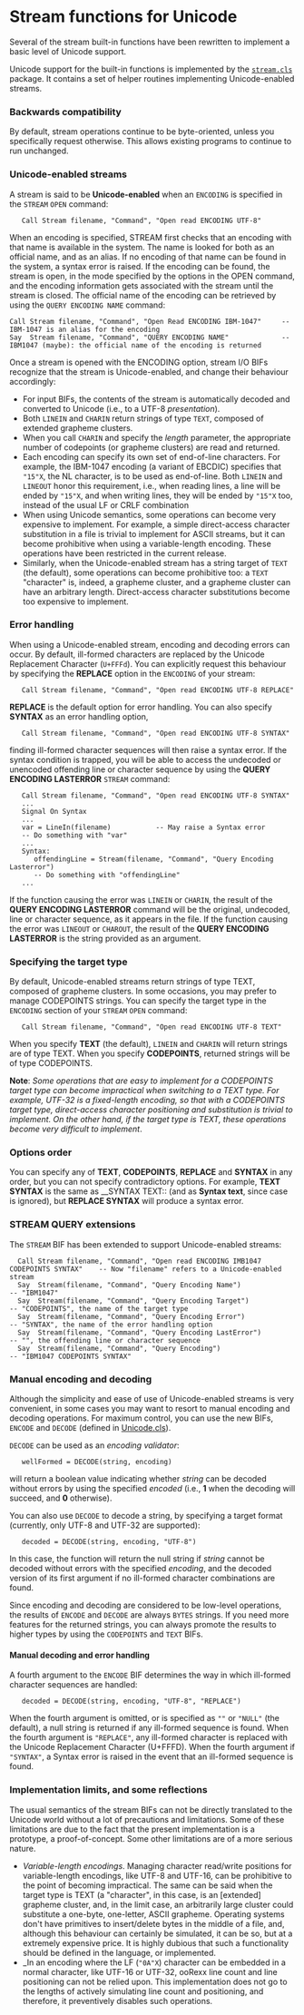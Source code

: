 # Stream functions for Unicode

Several of the stream built-in functions have been rewritten to implement a basic level of Unicode support.

Unicode support for the built-in functions is implemented by the [``stream.cls``](../components/stream.cls) package. It contains a set of
helper routines implementing Unicode-enabled streams.

### Backwards compatibility

By default, stream operations continue to be byte-oriented, unless you specifically request otherwise. 
This allows existing programs to continue to run unchanged.

### Unicode-enabled streams

A stream is said to be **Unicode-enabled** when an ``ENCODING`` is specified in the ``STREAM`` ``OPEN`` command:

```rexx
   Call Stream filename, "Command", "Open read ENCODING UTF-8"
```

When an encoding is specified, STREAM first checks that an encoding with that name is available in the system. 
The name is looked for both as an official name, and as an alias. 
If no encoding of that name can be found in the system, a syntax error is raised. 
If the encoding can be found, the stream is open, in the mode specified by the options in the OPEN command, 
and the encoding information gets associated with the stream until the stream is closed. 
The official name of the encoding can be retrieved by using the ``QUERY ENCODING NAME`` command:

```
Call Stream filename, "Command", "Open Read ENCODING IBM-1047"     -- IBM-1047 is an alias for the encoding
Say  Stream filename, "Command", "QUERY ENCODING NAME"             -- IBM1047 (maybe): the official name of the encoding is returned
```

Once a stream is opened with the ENCODING option, stream I/O BIFs recognize that the stream is Unicode-enabled, and change their behaviour accordingly:

* For input BIFs, the contents of the stream is automatically decoded and converted to Unicode (i.e., to a UTF-8 *presentation*).
* Both ``LINEIN`` and ``CHARIN`` return strings of type ``TEXT``, composed of extended grapheme clusters.
* When you call ``CHARIN`` and specify the *length* parameter, the appropriate number of codepoints (or grapheme clusters) are read and returned.
* Each encoding can specify its own set of end-of-line characters. For example, the IBM-1047 encoding (a variant of EBCDIC)
  specifies that ``"15"X``, the NL character, is to be used as end-of-line. Both ``LINEIN`` and ``LINEOUT`` honor this requirement, i.e.,
  when reading lines, a line will be ended by ``"15"X``, and when writing lines, they will be ended by ``"15"X`` too, instead of the
  usual LF or CRLF combination
* When using Unicode semantics, some operations can become very expensive to implement. For example, a simple direct-access character
  substitution in a file is trivial to implement for ASCII streams, but it can become prohibitive when using a variable-length encoding.
  These operations have been restricted in the current release.
* Similarly, when the Unicode-enabled stream has a string target of ``TEXT`` (the default), some operations can become prohibitive too:
  a ``TEXT`` "character" is, indeed, a grapheme cluster, and a grapheme cluster can have an arbitrary length. Direct-access character
  substitutions become too expensive to implement.

### Error handling

When using a Unicode-enabled stream, encoding and decoding errors can occur. By default, ill-formed characters are replaced by the Unicode
Replacement Character (``U+FFFd``). You can explicitly request this behaviour by specifying the __REPLACE__ option in the ``ENCODING``
of your stream:

```rexx
   Call Stream filename, "Command", "Open read ENCODING UTF-8 REPLACE"
```

__REPLACE__ is the default option for error handling. You can also specify __SYNTAX__ as an error handling option,

```rexx
   Call Stream filename, "Command", "Open read ENCODING UTF-8 SYNTAX"
```

finding ill-formed character sequences will then raise a syntax error. If the syntax condition is trapped, you will be able to access the
undecoded or unencoded offending line or character sequence by using the __QUERY ENCODING LASTERROR__ ``STREAM`` command:

```rexx
   Call Stream filename, "Command", "Open read ENCODING UTF-8 SYNTAX"
   ...
   Signal On Syntax
   ...
   var = LineIn(filename)           -- May raise a Syntax error
   -- Do something with "var"
   ...
   Syntax:
      offendingLine = Stream(filename, "Command", "Query Encoding Lasterror")
      -- Do something with "offendingLine"
   ...
```

If the function causing the error was ``LINEIN`` or ``CHARIN``, the result of the __QUERY ENCODING LASTERROR__ command
will be the original, undecoded, line or character sequence, as it appears in the file. If the function causing the error was ``LINEOUT`` or
``CHAROUT``, the result of the __QUERY ENCODING LASTERROR__ is the string provided as an argument.

### Specifying the target type

By default, Unicode-enabled streams return strings of type TEXT, composed of grapheme clusters. In some occasions, you may prefer
to manage CODEPOINTS strings. You can specify the target type in the ``ENCODING`` section of your ``STREAM`` ``OPEN`` command:

```rexx
   Call Stream filename, "Command", "Open read ENCODING UTF-8 TEXT"
```

When you specify __TEXT__ (the default), ``LINEIN`` and ``CHARIN`` will return strings are of type TEXT. When you specify __CODEPOINTS__, returned strings will be
of type CODEPOINTS.

**Note**: *Some operations that are easy to implement for a CODEPOINTS target type can become impractical when switching to a TEXT type.
For example, UTF-32 is a fixed-length encoding, so that with a CODEPOINTS target type, direct-access character positioning and
substitution is trivial to implement. On the other hand, if the target type is TEXT, these operations become very difficult to implement*.

### Options order

You can specify any of __TEXT__, __CODEPOINTS__, __REPLACE__ and __SYNTAX__ in any order, but you can not specify
contradictory options. For example, __TEXT SYNTAX__ is the same as __SYNTAX TEXT:: (and as __Syntax text__, since case is ignored), 
but __REPLACE SYNTAX__ will produce a syntax error.

### STREAM QUERY extensions

The ``STREAM`` BIF has been extended to support Unicode-enabled streams:

```Rexx
  Call Stream filename, "Command", "Open read ENCODING IMB1047 CODEPOINTS SYNTAX"    -- Now "filename" refers to a Unicode-enabled stream
  Say  Stream(filename, "Command", "Query Encoding Name")                            -- "IBM1047"
  Say  Stream(filename, "Command", "Query Encoding Target")                          -- "CODEPOINTS", the name of the target type
  Say  Stream(filename, "Command", "Query Encoding Error")                           -- "SYNTAX", the name of the error handling option
  Say  Stream(filename, "Command", "Query Encoding LastError")                       -- "", the offending line or character sequence
  Say  Stream(filename, "Command", "Query Encoding")                                 -- "IBM1047 CODEPOINTS SYNTAX"
```

### Manual encoding and decoding

Although the simplicity and ease of use of Unicode-enabled streams is very convenient, in some cases you may want to resort to manual
encoding and decoding operations. For maximum control, you can use the new BIFs, ``ENCODE`` and ``DECODE`` (defined in 
[Unicode.cls](https://htmlpreview.github.io/?https://github.com/RexxLA/rexx-repository/blob/master/ARB/standards/work-in-progress/unicode/UnicodeTools/doc/packages/Unicode.cls.html)).

``DECODE`` can be used as an *encoding validator*:

```rexx
   wellFormed = DECODE(string, encoding)
```

will return a boolean value indicating whether *string* can be decoded without errors by using the specified *encoded* (i.e., **1** when the decoding will succeed, and **0** otherwise).

You can also use ``DECODE`` to decode a string, by specifying a target format (currently, only UTF-8 and UTF-32 are supported):

```rexx
   decoded = DECODE(string, encoding, "UTF-8")
```

In this case, the function will return the null string if *string* cannot be decoded without errors with the specified *encoding*, and the decoded version of its first argument if no ill-formed character combinations are found.

Since encoding and decoding are considered to be low-level operations, the results of ``ENCODE`` and ``DECODE`` are always ``BYTES`` strings. If you need
more features for the returned strings, you can always promote the results to higher types by using the ``CODEPOINTS`` and ``TEXT`` BIFs.

#### Manual decoding and error handling

A fourth argument to the ``ENCODE`` BIF determines the way in which ill-formed character sequences are handled:

```rexx
   decoded = DECODE(string, encoding, "UTF-8", "REPLACE")
```

When the fourth argument is omitted, or is specified as ``""`` or ``"NULL"`` (the default), a null string is returned if any ill-formed sequence is found.
When the fourth argument is ``"REPLACE"``, any ill-formed character is replaced with the Unicode Replacement Character (U+FFFD). When the fourth
argument if ``"SYNTAX"``, a Syntax error is raised in the event that an ill-formed sequence is found.

###  Implementation limits, and some reflections

The usual semantics of the stream BIFs can not be directly translated to the Unicode world without a lot of precautions and limitations.
Some of these limitations are due to the fact that the present implementation is a prototype, a proof-of-concept. Some other limitations
are of a more serious nature.
* _Variable-length encodings_. Managing character read/write positions for variable-length encodings, like UTF-8 and UTF-16, can
  be prohibitive to the point of becoming impractical. The same can be said when the target type is TEXT (a "character", in this case, is 
  an [extended] grapheme cluster, and, in the limit case, an arbitrarily large cluster could substitute a one-byte, one-letter, ASCII grapheme.
  Operating systems don't have primitives to insert/delete bytes in the middle of a file, and, although this behaviour can certainly be simulated, it can be
  so, but at a extremely expensive price. It is highly dubious that such a functionality should be defined in the language, or implemented.
* _In an encoding where the LF (``"0A"X``) character can be embedded in a normal character, like UTF-16 or UTF-32, ooRexx 
  line count and line positioning can not be relied upon. This implementation does not go to the lengths of actively simulating line count
  and positioning, and therefore, it preventively disables such operations.
